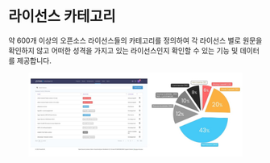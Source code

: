# 라이선스 카테고리

약 600개 이상의 오픈소스 라이선스들의 카테고리를 정의하여 각 라이선스 별로 원문을 확인하지 않고 어떠한 성격을 가지고 있는 라이선스인지 확인할 수 있는 기능 및 데이터를 제공합니다.

<figure><img src="../../.gitbook/assets/슬라이드8.JPG" alt=""><figcaption></figcaption></figure>

